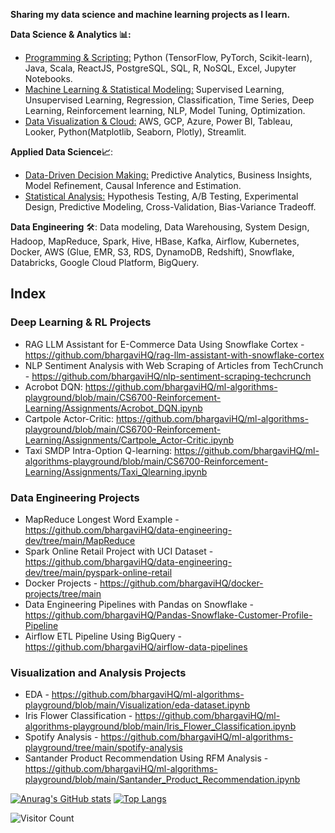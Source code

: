 **Sharing my data science and machine learning projects as I learn.**
<!--
**bhargaviHQ/bhargaviHQ** is a ✨ _special_ ✨ repository because its `README.md` (this file) appears on your GitHub profile.
Here are some ideas to get you started:
- 🔭 I’m currently working on ...
- 🌱 I’m currently learning ...
- 👯 I’m looking to collaborate on ...
- 🤔 I’m looking for help with ...
- 💬 Ask me about ...
- 📫 How to reach me: ...
- 😄 Pronouns: ...
- ⚡ Fun fact: ...
-->
**Data Science & Analytics 📊:**
- <ins>Programming & Scripting:</ins> Python (TensorFlow, PyTorch, Scikit-learn), Java, Scala, ReactJS, PostgreSQL, SQL, R, NoSQL, Excel, Jupyter Notebooks.
- <ins>Machine Learning & Statistical Modeling:</ins> Supervised Learning, Unsupervised Learning, Regression, Classification, Time Series, Deep Learning, Reinforcement learning, NLP, Model Tuning, Optimization.
- <ins>Data Visualization & Cloud:</ins> AWS, GCP, Azure, Power BI, Tableau, Looker, Python(Matplotlib, Seaborn, Plotly), Streamlit.
  
**Applied Data Science📈**:
- <ins>Data-Driven Decision Making:</ins> Predictive Analytics, Business Insights, Model Refinement, Causal Inference and Estimation.
- <ins>Statistical Analysis:</ins> Hypothesis Testing, A/B Testing, Experimental Design, Predictive Modeling, Cross-Validation, Bias-Variance Tradeoff.

**Data Engineering** 🛠️: Data modeling, Data Warehousing, System Design, Hadoop, MapReduce, Spark, Hive, HBase, Kafka, Airflow, Kubernetes, Docker, AWS (Glue, EMR, S3, RDS, DynamoDB, Redshift), Snowflake, Databricks, Google Cloud Platform, BigQuery.

## Index

### Deep Learning & RL Projects
- RAG LLM Assistant for E-Commerce Data Using Snowflake Cortex - https://github.com/bhargaviHQ/rag-llm-assistant-with-snowflake-cortex
- NLP Sentiment Analysis with Web Scraping of Articles from TechCrunch - https://github.com/bhargaviHQ/nlp-sentiment-scraping-techcrunch
- Acrobot DQN: https://github.com/bhargaviHQ/ml-algorithms-playground/blob/main/CS6700-Reinforcement-Learning/Assignments/Acrobot_DQN.ipynb
- Cartpole Actor-Critic: https://github.com/bhargaviHQ/ml-algorithms-playground/blob/main/CS6700-Reinforcement-Learning/Assignments/Cartpole_Actor-Critic.ipynb
- Taxi SMDP Intra-Option Q-learning: https://github.com/bhargaviHQ/ml-algorithms-playground/blob/main/CS6700-Reinforcement-Learning/Assignments/Taxi_Qlearning.ipynb

### Data Engineering Projects
- MapReduce Longest Word Example - https://github.com/bhargaviHQ/data-engineering-dev/tree/main/MapReduce
- Spark Online Retail Project with UCI Dataset - https://github.com/bhargaviHQ/data-engineering-dev/tree/main/pyspark-online-retail
- Docker Projects - https://github.com/bhargaviHQ/docker-projects/tree/main
- Data Engineering Pipelines with Pandas on Snowflake - https://github.com/bhargaviHQ/Pandas-Snowflake-Customer-Profile-Pipeline
- Airflow ETL Pipeline Using BigQuery - https://github.com/bhargaviHQ/airflow-data-pipelines


### Visualization and Analysis Projects
- EDA - https://github.com/bhargaviHQ/ml-algorithms-playground/blob/main/Visualization/eda-dataset.ipynb
- Iris Flower Classification - https://github.com/bhargaviHQ/ml-algorithms-playground/blob/main/Iris_Flower_Classification.ipynb
- Spotify Analysis - https://github.com/bhargaviHQ/ml-algorithms-playground/tree/main/spotify-analysis
- Santander Product Recommendation Using RFM Analysis - https://github.com/bhargaviHQ/ml-algorithms-playground/blob/main/Santander_Product_Recommendation.ipynb

[![Anurag's GitHub stats](https://github-readme-stats.vercel.app/api?username=bhargaviHQ&show_icons=true&theme=dark&hide=issues,contribs)](https://github.com/bhargaviHQ) [![Top Langs](https://github-readme-stats.vercel.app/api/top-langs/?username=bhargaviHQ&layout=compact)](https://github.com/bhargaviHQ)

![Visitor Count](https://profile-counter.glitch.me/{bhargaviHQ}/count.svg)


